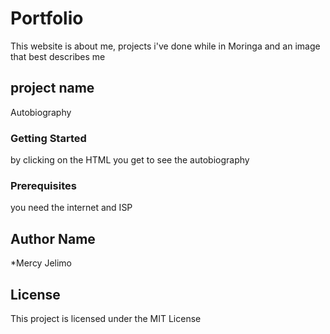 # Portfolio
This website is about me, projects i've done while in Moringa and an image that best describes me
## project name 
Autobiography
### Getting Started 
by clicking on the HTML you get to see the autobiography 
### Prerequisites
you need the internet and ISP

## Author Name 
 *Mercy Jelimo
 
 ## License

This project is licensed under the MIT License 
